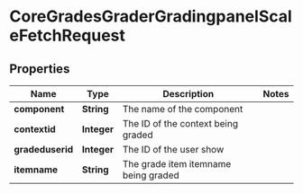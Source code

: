 

# CoreGradesGraderGradingpanelScaleFetchRequest


## Properties

| Name | Type | Description | Notes |
|------------ | ------------- | ------------- | -------------|
|**component** | **String** | The name of the component |  |
|**contextid** | **Integer** | The ID of the context being graded |  |
|**gradeduserid** | **Integer** | The ID of the user show |  |
|**itemname** | **String** | The grade item itemname being graded |  |



